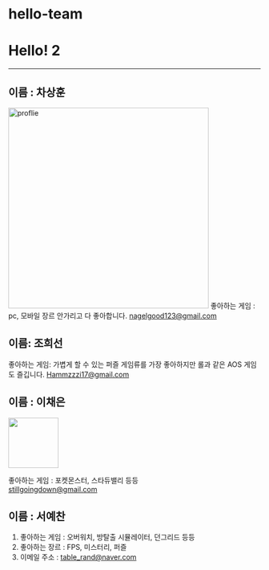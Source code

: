 # hello-team

# Hello! 2

---

## 이름 : 차상훈
<a href = "#"><img src="https://github.com/hello-team/123.jpg" width = "400px" alt="proflie"></a>
좋아하는 게임 : pc, 모바일 장르 안가리고 다 좋아합니다.
<nagelgood123@gmail.com>

## 이름: 조희선

좋아하는 게임: 가볍게 할 수 있는 퍼즐 게임류를 가장 좋아하지만 롤과 같은 AOS 게임도 즐깁니다.
<Hammzzzi17@gmail.com>

## 이름 : 이채은

<img src="https://github.com/user-attachments/assets/4569c782-47f3-41e7-9d44-abf6d72b19c5" width="100" height="100"/>


좋아하는 게임 : 포켓몬스터, 스타듀밸리 등등  
<stillgoingdown@gmail.com>


## 이름 : 서예찬

1. 좋아하는 게임 : 오버워치, 방탈출 시뮬레이터, 던그리드 등등
2. 좋아하는 장르 : FPS, 미스터리, 퍼즐
3. 이메일 주소 : <table_rand@naver.com>
